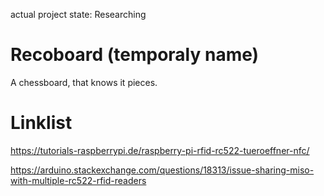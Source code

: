 actual project state: Researching

# Recoboard (temporaly name)

A chessboard, that knows it pieces.


# Linklist

https://tutorials-raspberrypi.de/raspberry-pi-rfid-rc522-tueroeffner-nfc/

https://arduino.stackexchange.com/questions/18313/issue-sharing-miso-with-multiple-rc522-rfid-readers

